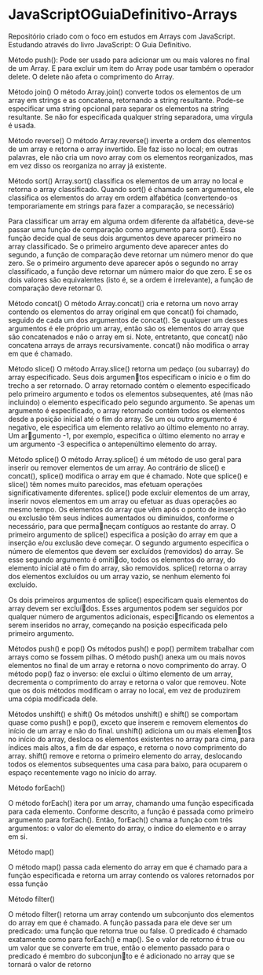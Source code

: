 # JavaScriptOGuiaDefinitivo-Arrays
 Repositório criado com o foco em estudos em Arrays com JavaScript. Estudando através do livro JavaScript: O Guia Definitivo.


 Método push():
 Pode ser usado para adicionar um ou mais valores no final de um Array.
 E para excluir um item do Array pode usar também o operador delete. O delete não afeta o comprimento do Array.


 Método join()
 O método Array.join() converte todos os elementos de um array em strings e as concatena, retornando a string resultante. Pode-se especificar uma string opcional para separar os elementos na
string resultante. Se não for especificada qualquer string separadora, uma vírgula é usada.


Método reverse()
O método Array.reverse() inverte a ordem dos elementos de um array e retorna o array invertido.
Ele faz isso no local; em outras palavras, ele não cria um novo array com os elementos reorganizados,
mas em vez disso os reorganiza no array já existente.


Método sort()
Array.sort() classifica os elementos de um array no local e retorna o array classificado. Quando
sort() é chamado sem argumentos, ele classifica os elementos do array em ordem alfabética (convertendo-os temporariamente em strings para fazer a comparação, se necessário)

Para classificar um array em alguma ordem diferente da alfabética, deve-se passar uma função de
comparação como argumento para sort(). Essa função decide qual de seus dois argumentos deve
aparecer primeiro no array classificado. Se o primeiro argumento deve aparecer antes do segundo,
a função de comparação deve retornar um número menor do que zero. Se o primeiro argumento
deve aparecer após o segundo no array classificado, a função deve retornar um número maior do que
zero. E se os dois valores são equivalentes (isto é, se a ordem é irrelevante), a função de comparação
deve retornar 0.


Método concat()
O método Array.concat() cria e retorna um novo array contendo os elementos do array original em
que concat() foi chamado, seguido de cada um dos argumentos de concat(). Se qualquer um desses
argumentos é ele próprio um array, então são os elementos do array que são concatenados e não o
array em si. Note, entretanto, que concat() não concatena arrays de arrays recursivamente. concat()
não modifica o array em que é chamado.



Método slice()
O método Array.slice() retorna um pedaço (ou subarray) do array especificado. Seus dois argumentos especificam o início e o fim do trecho a ser retornado. O array retornado contém o elemento
especificado pelo primeiro argumento e todos os elementos subsequentes, até (mas não incluindo)
o elemento especificado pelo segundo argumento. Se apenas um argumento é especificado, o array
retornado contém todos os elementos desde a posição inicial até o fim do array. Se um ou outro
argumento é negativo, ele especifica um elemento relativo ao último elemento no array. Um argumento -1, por exemplo, especifica o último elemento no array e um argumento -3 especifica o
antepenúltimo elemento do array.


Método splice()
O método Array.splice() é um método de uso geral para inserir ou remover elementos de um array.
Ao contrário de slice() e concat(), splice() modifica o array em que é chamado. Note que splice()
e slice() têm nomes muito parecidos, mas efetuam operações significativamente diferentes.
splice() pode excluir elementos de um array, inserir novos elementos em um array ou efetuar as
duas operações ao mesmo tempo. Os elementos do array que vêm após o ponto de inserção ou
exclusão têm seus índices aumentados ou diminuídos, conforme o necessário, para que permaneçam contíguos ao restante do array. O primeiro argumento de splice() especifica a posição do
array em que a inserção e/ou exclusão deve começar. O segundo argumento especifica o número
de elementos que devem ser excluídos (removidos) do array. Se esse segundo argumento é omitido, todos os elementos do array, do elemento inicial até o fim do array, são removidos. splice()
retorna o array dos elementos excluídos ou um array vazio, se nenhum elemento foi excluído.

Os dois primeiros argumentos de splice() especificam quais elementos do array devem ser excluídos. Esses argumentos podem ser seguidos por qualquer número de argumentos adicionais, especificando os elementos a serem inseridos no array, começando na posição especificada pelo primeiro
argumento.


Métodos push() e pop()
Os métodos push() e pop() permitem trabalhar com arrays como se fossem pilhas. O método push()
anexa um ou mais novos elementos no final de um array e retorna o novo comprimento do array. O
método pop() faz o inverso: ele exclui o último elemento de um array, decrementa o comprimento
do array e retorna o valor que removeu. Note que os dois métodos modificam o array no local, em
vez de produzirem uma cópia modificada dele.

Métodos unshift() e shift()
Os métodos unshift() e shift() se comportam quase como push() e pop(), exceto que inserem e
removem elementos do início de um array e não do final. unshift() adiciona um ou mais elementos no início do array, desloca os elementos existentes no array para cima, para índices mais altos,
a fim de dar espaço, e retorna o novo comprimento do array. shift() remove e retorna o primeiro
elemento do array, deslocando todos os elementos subsequentes uma casa para baixo, para ocuparem
o espaço recentemente vago no início do array.



Método forEach()

O método forEach() itera por um array, chamando uma função especificada para cada elemento.
Conforme descrito, a função é passada como primeiro argumento para forEach(). Então, forEach()
chama a função com três argumentos: o valor do elemento do array, o índice do elemento e o array
em si.


Método map()

O método map() passa cada elemento do array em que é chamado para a função especificada e retorna um array contendo os valores retornados por essa função


Método filter()

O método filter() retorna um array contendo um subconjunto dos elementos do array em que é
chamado. A função passada para ele deve ser um predicado: uma função que retorna true ou false.
O predicado é chamado exatamente como para forEach() e map(). Se o valor de retorno é true ou um
valor que se converte em true, então o elemento passado para o predicado é membro do subconjunto e é adicionado no array que se tornará o valor de retorno
